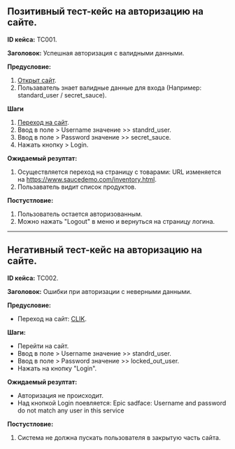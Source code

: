 ## Позитивный тест-кейс на авторизацию на сайте.

**ID кейса:** TC001.

**Заголовок:** Успешная авторизация с валидными данными.

**Предусловие:**
 1. [Открыт сайт](https://www.saucedemo.com/).
 2. Пользаватель знает валидные данные для входа (Например: standard_user / secret_sauce).


**Шаги**
 1. [Переход на сайт](https://www.saucedemo.com/).
 2. Ввод в поле > Username значение >> standrd_user.
 3. Ввод в поле > Password значение >> secret_sauce.
 4. Нажать кнопку > Login.

**Ожидаемый резултат:**
 1. Осуществляется переход на страницу с товарами: URL изменяется на 
https://www.saucedemo.com/inventory.html.
 2. Пользаватель видит список продуктов.

**Постустловие:**
 1. Пользователь остается авторизованным.
 2. Можно нажать "Logout" в меню и вернуться на страницу логина.

***

## Негативный тест-кейс на авторизацию на сайте. 

**ID кейса:** TC002.

**Заголовок:** Ошибки при авторизации с неверными данными. 

**Предусловие:**
 - Переход на сайт: [CLIK](https://www.saucedemo.com/).

**Шаги:**

 - Перейти на сайт.
 - Ввод в поле > Username значение >> standrd_user.
 - Ввод в поле > Password значение >> locked_out_user.
 - Нажать на кнопку "Login".

**Ожидаемый резултат:**
 
 - Авторизация не происходит.
 - Над кнопкой Login поевляется: Epic sadface: Username and password do not match any user in this service

**Постустловие:**
 1. Система не должна пускать пользователя в закрытую часть сайта.





 

